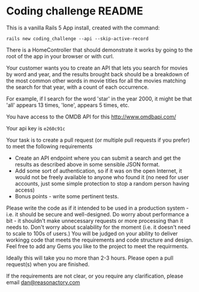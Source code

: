 # Coding challenge README

This is a vanilla Rails 5 App install, created with the command:

`rails new coding_challenge --api --skip-active-record`

There is a HomeController that should demonstrate it works by going to the root of the app in your browser or with curl.

Your customer wants you to create an API that lets you search for movies by word and year, and the results brought back should be a breakdown of the most common other words in movie titles for all the movies matching the search for that year, with a count of each occurrence.

For example, if I search for the word 'star' in the year 2000, it might be that 'all' appears 13 times, 'lone', appears 5 times, etc.

You have access to the OMDB API for this http://www.omdbapi.com/

Your api key is `e260c91c`

Your task is to create a pull request (or multiple pull requests if you prefer) to meet the following requirements

- Create an API endpoint where you can submit a search and get the results as described above in some sensible JSON format.
- Add some sort of authentication, so if it was on the open Internet, it would not be freely available to anyone who found it (no need for user accounts, just some simple protection to stop a random person having access)
- Bonus points - write some pertinent tests.

Please write the code as if it intended to be used in a production system - i.e. it should be secure and well-designed.
Do worry about performance a bit - it shouldn't make unnecessary requests or more processing than it needs to.
Don't worry about scalability for the moment (i.e. it doesn't need to scale to 100s of users.)
You will be judged on your ability to deliver workingg code that meets the requirements and code structure and design.
Feel free to add any Gems you like to the project to meet the requirments.

Ideally this will take you no more than 2-3 hours. Please open a pull request(s) when you are finished.

If the requirements are not clear, or you require any clarification, please email dan@reasonactory.com
